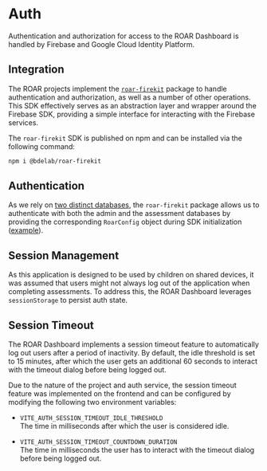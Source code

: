 # Auth

Authentication and authorization for access to the ROAR Dashboard is handled by Firebase and Google Cloud Identity
Platform.

## Integration

The ROAR projects implement the [`roar-firekit`](https://github.com/yeatmanlab/roar-firekit/) package to handle
authentication and authorization, as well as a number of other operations. This SDK effectively serves as an abstraction
layer and wrapper around the Firebase SDK, providing a simple interface for interacting with the Firebase services.

The `roar-firekit` SDK is published on npm and can be installed via the following command:

```bash
npm i @bdelab/roar-firekit
```

## Authentication

As we rely on [two distinct databases](/roar-docs/databases/), the `roar-firekit` package allows us to authenticate with
both the admin and the assessment databases by providing the corresponding `RoarConfig` object during SDK initialization
([example](https://github.com/yeatmanlab/roar-dashboard/blob/main/src/config/firebaseRoar.js)).

## Session Management

As this application is designed to be used by children on shared devices, it was assumed that users might not always log
out of the application when completing assessments. To address this, the ROAR Dashboard leverages `sessionStorage` to
persist auth state.

## Session Timeout

The ROAR Dashboard implements a session timeout feature to automatically log out users after a period of inactivity. By
default, the idle threshold is set to 15 minutes, after which the user gets an additional 60 seconds to interact with
the timeout dialog before being logged out.

Due to the nature of the project and auth service, the session timeout feature was implemented on the frontend and can
be configured by modifying the following two environment variables:

- `VITE_AUTH_SESSION_TIMEOUT_IDLE_THRESHOLD`<br>
  The time in milliseconds after which the user is considered idle.<br>

- `VITE_AUTH_SESSION_TIMEOUT_COUNTDOWN_DURATION`<br>
  The time in milliseconds the user has to interact with the timeout dialog before being logged out. <br>

